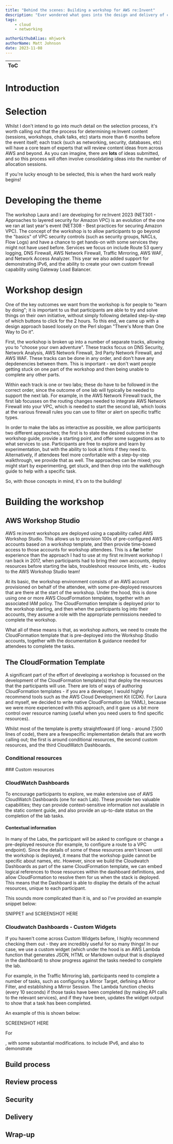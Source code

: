 ```yaml
---
title: "Behind the scenes: Building a workshop for AWS re:Invent"
description: "Ever wondered what goes into the design and delivery of content at re:Invent?  This post explores the process of creating a 300-level workshop for delivery at AWS re:Invent 2023"
tags:
    - cloud
    - networking

authorGithubAlias: mhjwork
authorName: Matt Johnson
date: 2023-11-08
---
```


|ToC|
|---|

# Introduction


# Selection

Whilst I don't intend to go into much detail on the selection process, it's worth calling out that the process for determining re:Invent content (sessions, workshops, chalk talks, etc) starts more than 6 months before the event itself; each track (such as networking, security, databases, etc) will have a core team of experts that will review content ideas from across AWS and beyond.  As you can imagine, there are **lots** of ideas submitted, and so this process will often involve consolidating ideas into the number of allocation sessions.

If you're lucky enough to be selected, this is when the hard work really begins!

# Developing the theme

The workshop Laura and I are developing for re:Invent 2023 (NET301 - Approaches to layered security for Amazon VPC) is an evolution of the one we ran at last year's event (NET308 - Best practices for securing Amazon VPC).  The concept of the workshop is to allow participants to go beyond the "basics" of VPC security controls (such as security groups, NACLs, Flow Logs) and have a chance to get hands-on with some services they might not have used before.  Services we focus on include Route 53 query logging, DNS Firewall, AWS Network Firewall, Traffic Mirroring, AWS WAF, and Network Access Analyzer.  This year we also added support for demonstrating IPv6, and the ability to create your own custom firewall capability using Gateway Load Balancer.

# Workshop design

One of the key outcomes we want from the workshop is for people to "learn by doing"; it is important to us that participants are able to try and solve things on their own initiative, without simply following detailed step-by-step of which buttons to click for the 2 hours.  To this end, we came up with a design approach based loosely on the Perl slogan "There's More than One Way to Do it".

First, the workshop is broken up into a number of separate tracks, allowing you to "choose your own adventure".  These tracks focus on DNS Security, Network Analysis, AWS Network Firewall, 3rd Party Network Firewall, and AWS WAF.  These tracks can be done in any order, and don't have any depdenencies between them.  This is important - we don't want people getting stuck on one part of the workshop and then being unable to complete any other parts.

Within each track is one or two labs; these do have to be followed in the correct order, since the outcome of one lab will typically be needed to support the next lab.  For example, in the AWS Network Firewall track, the first lab focusses on the routing changes needed to integrate AWS Network Firewall into your VPC, which is needed to start the second lab, which looks at the various firewall rules you can use to filter or alert on specific traffic types.

In order to make the labs as interactive as possible, we allow participants two different approaches; the first is to state the desired outcome in the workshop guide, provide a starting point, and offer some suggestions as to what services to use.  Participants are free to explore and learn by experimentation, but with the ability to look at hints if they need to.  Alternatively, if attendees feel more confortable with a step-by-step walkthrough, we provide that as well.  The approaches can be mixed; you might start by experimenting, get stuck, and then drop into the walkthough guide to help with a specific task.

So, with those concepts in mind, it's on to the building!

# Building the workshop

## AWS Workshop Studio

AWS re:invent workshops are deployed using a capability called AWS Workshop Studio.  This allows us to provision 100s of pre-configured AWS accounts based on a workshop template, and then provide time-boxed access to those accounts for workshop attendees.  This is a **far** better experience than the approach I had to use at my first re:Invent workshop I ran back in 2017, when participants had to bring their own accounts, deploy resources before starting the labs, troubleshoot resource limits, etc - kudos to the AWS Workshop Studio team!

At its basic, the workshop environment consists of an AWS account provisioned on behalf of the attendee, with some pre-deployed resources that are there at the start of the workshop.  Under the hood, this is done using one or more AWS CloudFormation templates, together with an associated IAM policy.  The CloudFormation template is deployed prior to the workshop starting, and then when the participants log into their accounts, they assume a role with the appropriate permissions needed to complete the workshop.

What all of these means is that, as workshop authors, we need to create the CloudFormation template that is pre-deployed into the Workshop Studio accounts, together with the documentation & guidance needed for attendees to complete the tasks.

## The CloudFormation Template

A significant part of the effort of developing a workshop is focussed on the development of the CloudFormation template(s) that deploy the resources that the participants will use.  There are lots of ways of authoring CloudFormation templates - if you are a developer, I would highly recommend tools such as the AWS Cloud Development Kit (CDK).  For Laura and myself, we decided to write native CloudFormation (as YAML), because we were more experienced with this approach, and it gave us a bit more control over resource naming (useful when you need users to find specific resources).

Whilst most of the template is pretty straightfoward (if long - around 7,500 lines of code), there are a fewspecific implementation details that are worth calling out; the first is around conditional resources, the second custom resources, and the third CloudWatch Dashboards.


### Conditional resources


### Custom resources


### CloudWatch Dashboards

To encourage participants to explore, we make extensive use of AWS CloudWatch Dashboards (one for each Lab).  These provide two valuable capabilities; they can provide context-sensitive information not available in the static content guide, and also provide an up-to-date status on the completion of the lab tasks.

#### Contextual information

In many of the Labs, the participant will be asked to configure or change a pre-deployed resource (for example, to configure a route to a VPC endpoint).  Since the details of some of these resources aren't known until the workshop is deployed, it means that the workshop guide cannot be specific about names, etc.  However, since we build the Cloudwatch Dashboards as part of the same CloudFormation template, we can embed logical references to those resources within the dashboard definitions, and allow CloudFormation to resolve them for us when the stack is deployed.  This means that the Dashboard is able to display the details of the actual resources, unique to each participant. 

This sounds more complicated than it is, and so I've provided an example snippet below:

SNIPPET and SCREENSHOT HERE


### Cloudwatch Dashboards - Custom Widgets

If you haven't come across Custom Widgets before, I highly recommend checking them out - they are incredibly useful for so many things!  In our case, we use a custom widget (which under the hood is an AWS Lambda function that generates JSON, HTML or Markdown output that is displayed in the dashboard) to show progress against the tasks needed to complete the lab.

For example, in the Traffic Mirroring lab, participants need to complete a number of tasks, such as configuring a Mirror Target, defining a Mirror Filter, and establishing a Mirror Session.  The Lambda function checks (every 10 seconds) if those tasks have been completed (by making API calls to the relevant services), and if they have been, updates the widget output to show that a task has been completed.

An example of this is shown below:

SCREENSHOT HERE



For 

, with some substantial modifications. to include IPv6, and also to demonstrate 

## Build process

## Review process

## Security

## Delivery

## Wrap-up


